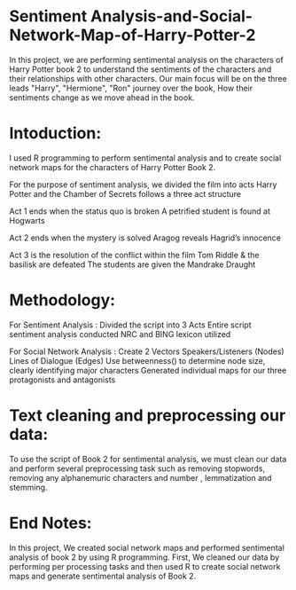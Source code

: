 # Sentiment Analysis-and-Social-Network-Map-of-Harry-Potter-2
In this project, we are performing sentimental analysis on the characters of Harry Potter book 2 to understand the sentiments of the characters and their relationships with other characters. Our main focus will be on the three leads "Harry", "Hermione", "Ron" journey over the book, How their sentiments change as we move ahead in the book.

# Intoduction:
I used R programming  to perform sentimental analysis and to create social network maps for the characters of Harry Potter Book 2.

For the purpose of sentiment analysis, we divided the film into acts
Harry Potter and the Chamber of Secrets follows a three act structure

Act 1 ends when the status quo is broken
A petrified student is found at Hogwarts

Act 2 ends when the mystery is solved
Aragog reveals Hagrid’s innocence

Act 3 is the resolution of the conflict within the film
Tom Riddle & the basilisk are defeated
The students are given the Mandrake Draught

# Methodology:
For Sentiment Analysis :
Divided the script into 3 Acts
Entire script sentiment analysis conducted 
NRC and BING lexicon utilized 

For Social Network Analysis :
Create 2 Vectors
Speakers/Listeners (Nodes)
Lines of Dialogue (Edges)
Use betweenness() to determine node size, clearly identifying major characters
Generated individual maps for our three protagonists and antagonists

# Text cleaning and preprocessing our data:
 To use the script of Book 2 for sentimental analysis, we must clean our data and perform several preprocessing task such as removing stopwords, removing any alphanemuric characters and number , lemmatization and stemming.
  
 # End Notes:
 In this project, We created social network maps and performed sentimental analysis of book 2 by using R programming. 
 First, We cleaned our data by performing per processing tasks and then used R to create social network maps and generate sentimental analysis of Book 2.  
